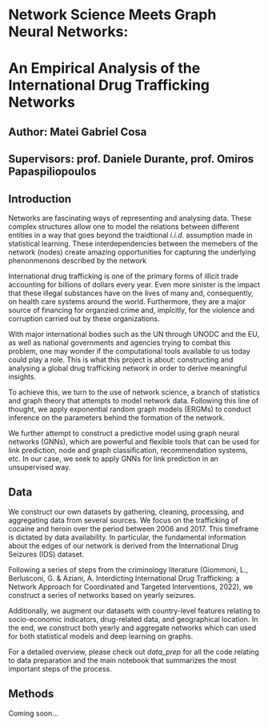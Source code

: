 # Network Science Meets Graph Neural Networks:
# An Empirical Analysis of the International Drug Trafficking Networks

## Author: Matei Gabriel Cosa
## Supervisors: prof. Daniele Durante, prof. Omiros Papaspiliopoulos

## Introduction
Networks are fascinating ways of representing and analysing data. These complex structures allow one to model the relations between different entities in a way that goes beyond the traidtional *i.i.d.* assumption made in statistical learning. These interdependencies between the memebers of the network (nodes) create amazing opportunities for capturing the underlying phenonmenons described by the network 

International drug trafficking is one of the primary forms of illicit trade accounting for billions of dollars every year. Even more sinister is the impact that these illegal substances have on the lives of many and, consequently, on health care systems around the world. Furthermore, they are a major source of financing for organzied crime and, implcitly, for the violence and corruption carried out by these organizations. 

With major international bodies such as the UN through UNODC and the EU, as well as national governments and agencies trying to combat this problem, one may wonder if the computational tools available to us today could play a role. This is what this project is about: constructing and analysing a global drug trafficking network in order to derive meaningful insights. 

To achieve this, we turn to the use of network science, a branch of statistics and graph theory that attempts to model network data. Following this line of thought, we apply exponential random graph models (ERGMs) to conduct inference on the parameters behind the formation of the network. 

We further attempt to construct a predictive model using graph neural networks (GNNs), which are powerful and flexible tools that can be used for link prediction, node and graph classification, recommendation systems, etc. In our case, we seek to apply GNNs for link prediction in an unsupervised way.

## Data

We construct our own datasets by gathering, cleaning, processing, and aggregating data from several sources. We focus on the trafficking of cocaine and heroin over the period between 2006 and 2017. This timeframe is dictated by data availability. In particular, the fundamental information about the edges of our network is derived from the International Drug Seizures (IDS) dataset. 

Following a series of steps from the criminology literature (Giommoni, L., Berlusconi, G. & Aziani, A. Interdicting International Drug Trafficking: a Network Approach for Coordinated and Targeted Interventions, 2022), we construct a series of networks based on yearly seizures. 

Additionally, we augment our datasets with country-level features relating to socio-economic indicators, drug-related data, and geographical location. In the end, we construct both yearly and aggregate networks which can used for both statistical models and deep learning on graphs.

For a detailed overview, please check out *data_prep* for all the code relating to data preparation and the main notebook that summarizes the most important steps of the process.

## Methods

Coming soon...